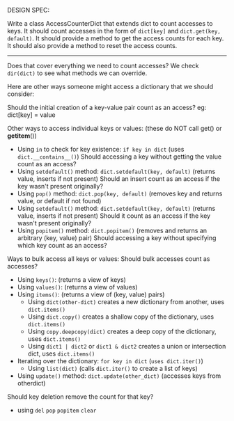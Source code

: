DESIGN SPEC:

Write a class AccessCounterDict that extends dict to count accesses to keys.
It should count accesses in the form of `dict[key]` and `dict.get(key, default)`.
It should provide a method to get the access counts for each key.
It should also provide a method to reset the access counts.

---

Does that cover everything we need to count accesses?
We check `dir(dict)` to see what methods we can override.

Here are other ways someone might access a dictionary that we should consider:

Should the initial creation of a key-value pair count as an access? eg: dict[key] = value

Other ways to access individual keys or values: (these do NOT call get() or __getitem__())
- Using `in` to check for key existence: `if key in dict` (uses `dict.__contains__()`)
      Should accessing a key without getting the value count as an access?
- Using `setdefault()` method: `dict.setdefault(key, default)` (returns value, inserts if not present)
      Should an insert count as an access if the key wasn't present originally?
- Using `pop()` method: `dict.pop(key, default)` (removes key and returns value, or default if not found)
- Using `setdefault()` method: `dict.setdefault(key, default)` (returns value, inserts if not present)
      Should it count as an access if the key wasn't present originally?
- Using `popitem()` method: `dict.popitem()` (removes and returns an arbitrary (key, value) pair)
      Should accessing a key without specifying which key count as an access?

Ways to bulk access all keys or values:
        Should bulk accesses count as accesses?
- Using `keys()`: (returns a view of keys)
- Using `values()`: (returns a view of values)
- Using `items()`: (returns a view of (key, value) pairs)
    - Using `dict(other-dict)` creates a new dictionary from another, uses `dict.items()`
    - Using `dict.copy()` creates a shallow copy of the dictionary, uses `dict.items()`
    - Using `copy.deepcopy(dict)` creates a deep copy of the dictionary, uses `dict.items()`
    - Using `dict1 | dict2` or `dict1 & dict2` creates a union or intersection dict, uses `dict.items()`
- Iterating over the dictionary: `for key in dict` (`uses dict.iter()`)
    - Using `list(dict)` (calls `dict.iter()` to create a list of keys)
- Using `update()` method: `dict.update(other_dict)` (accesses keys from otherdict)

Should key deletion remove the count for that key?
- using `del` `pop` `popitem` `clear`
